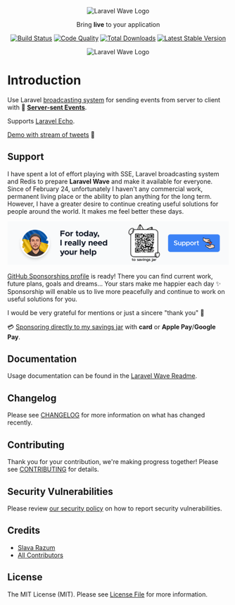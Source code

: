 <p align="center">
    <picture>
        <source media="(prefers-color-scheme: dark)" srcset="https://github.com/qruto/laravel-wave/raw/HEAD/art/logo-dark.svg">
        <source media="(prefers-color-scheme: light)" srcset="https://github.com/qruto/laravel-wave/raw/HEAD/art/logo-light.svg">
        <img alt="Laravel Wave Logo" src="https://github.com/qruto/laravel-wave/raw/HEAD/art/logo-light.svg" width="400">
    </picture>
</p>

<p align="center">Bring <strong>live</strong> to your application</p>

<p align="center">
    <a href="https://github.com/qruto/laravel-wave-js/actions/workflows/tests.yml"><img src="https://github.com/qruto/laravel-wave-js/actions/workflows/tests.yml/badge.svg" alt="Build Status"></a>
    <a href="https://github.com/qruto/laravel-wave-js/actions/workflows/codeql-analysis.yml"><img src="https://github.com/qruto/laravel-wave-js/actions/workflows/codeql-analysis.yml/badge.svg" alt="Code Quality"></a>
    <a href="https://www.npmjs.com/package/laravel-wave"><img src="https://img.shields.io/npm/dt/laravel-wave" alt="Total Downloads"></a>
    <a href="https://www.npmjs.com/package/laravel-wave"><img src="https://img.shields.io/npm/v/laravel-wave" alt="Latest Stable Version"></a>
</p>

<p align="center">
    <picture>
        <source media="(prefers-color-scheme: dark)" srcset="https://github.com/qruto/laravel-wave/raw/HEAD/art/connection-demo-dark.png">
        <source media="(prefers-color-scheme: light)" srcset="https://github.com/qruto/laravel-wave/raw/HEAD/art/connection-demo-light.png">
        <img alt="Laravel Wave Logo" src="https://github.com/qruto/laravel-wave/raw/HEAD/art/connection-demo-light.png" width="400">
    </picture>
</p>

# Introduction

Use Laravel [broadcasting system](https://laravel.com/docs/master/broadcasting) for sending events from server to client with 🗼 [**Server-sent Events**](https://developer.mozilla.org/en-US/docs/Web/API/Server-sent_events).

Supports [Laravel Echo](https://github.com/laravel/echo).

[Demo with stream of tweets](https://wave.qruto.dev) 🐤

## Support

I have spent a lot of effort playing with SSE, Laravel broadcasting system and Redis to prepare **Laravel Wave** and make it available for everyone. Since of February 24, unfortunately I haven't any commercial work, permanent living place or the ability to plan anything for the long term. However, I have a greater desire to continue creating useful solutions for people around the world. It makes me feel better these days.

[![support me](https://raw.githubusercontent.com/slavarazum/slavarazum/main/support-banner.png)](https://github.com/sponsors/qruto)

[GitHub Sponsorships profile](https://github.com/sponsors/qruto) is ready! There you can find current work, future plans, goals and dreams... Your stars make me happier each day ✨ Sponsorship will enable us to live more peacefully and continue to work on useful solutions for you.

I would be very grateful for mentions or just a sincere "thank you" 🤝

💳 [Sponsoring directly to my savings jar](https://send.monobank.ua/jar/3eG4Vafvzq) with **card** or **Apple Pay**/**Google Pay**.

## Documentation

Usage documentation can be found in the [Laravel Wave Readme](https://github.com/qruto/laravel-wave#introduction).

## Changelog

Please see [CHANGELOG](CHANGELOG.md) for more information on what has changed recently.

## Contributing

Thank you for your contribution, we're making progress together! Please see [CONTRIBUTING](https://github.com/qruto/.github/blob/main/CONTRIBUTING.md) for details.

## Security Vulnerabilities

Please review [our security policy](../../security/policy) on how to report security vulnerabilities.

## Credits

+ [Slava Razum](https://github.com/slavarazum)
+ [All Contributors](../../contributors)

## License

The MIT License (MIT). Please see [License File](LICENSE.md) for more information.
